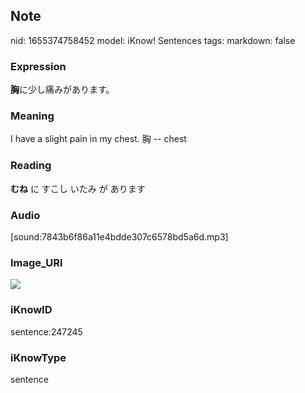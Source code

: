 ## Note
nid: 1655374758452
model: iKnow! Sentences
tags: 
markdown: false

### Expression
<b>胸</b>に少し痛みがあります。

### Meaning
I have a slight pain in my chest.
胸 -- chest

### Reading
<b>むね</b> に すこし いたみ が あります

### Audio
[sound:7843b6f86a11e4bdde307c6578bd5a6d.mp3]

### Image_URI
<img src="74a3e315df21b59441559f7ae880f025.jpg">

### iKnowID
sentence:247245

### iKnowType
sentence
